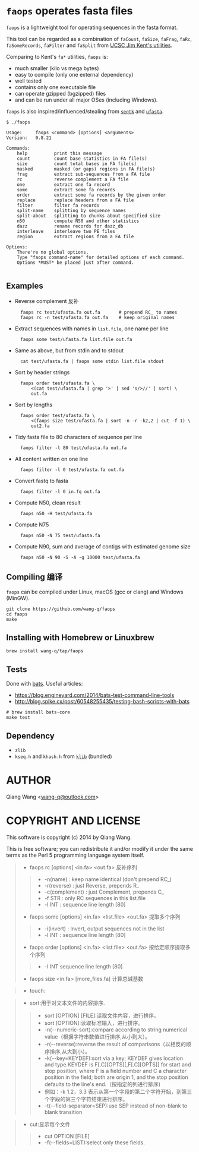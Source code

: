 # `faops` operates fasta files

`faops` is a lightweight tool for operating sequences in the fasta format.

This tool can be regarded as a combination of `faCount`, `faSize`,
`faFrag`, `faRc`, `faSomeRecords`, `faFilter` and `faSplit` from
[UCSC Jim Kent's utilities](http://hgdownload.cse.ucsc.edu/admin/exe/).

Comparing to Kent's `fa*` utilities, `faops` is:

* much smaller (kilo vs mega bytes)
* easy to compile (only one external dependency)
* well tested
* contains only one executable file
* can operate gzipped (bgzipped) files
* and can be run under all major OSes (including Windows).

`faops` is also inspired/influenced/stealing from
[`seqtk`](https://github.com/lh3/seqtk) and
[`ufasta`](http://www.genome.umd.edu/masurca.html).

```text
$ ./faops

Usage:     faops <command> [options] <arguments>
Version:   0.8.21

Commands:
    help          print this message
    count         count base statistics in FA file(s)
    size          count total bases in FA file(s)
    masked        masked (or gaps) regions in FA file(s)
    frag          extract sub-sequences from a FA file
    rc            reverse complement a FA file
    one           extract one fa record
    some          extract some fa records
    order         extract some fa records by the given order
    replace       replace headers from a FA file
    filter        filter fa records
    split-name    splitting by sequence names
    split-about   splitting to chunks about specified size
    n50           compute N50 and other statistics
    dazz          rename records for dazz_db
    interleave    interleave two PE files
    region        extract regions from a FA file

Options:
    There're no global options.
    Type "faops command-name" for detailed options of each command.
    Options *MUST* be placed just after command.


```

## Examples

* Reverse complement 反补

        faops rc test/ufasta.fa out.fa       # prepend RC_ to names
        faops rc -n test/ufasta.fa out.fa    # keep original names

* Extract sequences with names in `list.file`, one name per line

        faops some test/ufasta.fa list.file out.fa

* Same as above, but from stdin and to stdout

        cat test/ufasta.fa | faops some stdin list.file stdout

* Sort by header strings

        faops order test/ufasta.fa \
            <(cat test/ufasta.fa | grep '>' | sed 's/>//' | sort) \
            out.fa

* Sort by lengths

        faops order test/ufasta.fa \
            <(faops size test/ufasta.fa | sort -n -r -k2,2 | cut -f 1) \
            out2.fa

* Tidy fasta file to 80 characters of sequence per line

        faops filter -l 80 test/ufasta.fa out.fa

* All content written on one line

        faops filter -l 0 test/ufasta.fa out.fa

* Convert fastq to fasta

        faops filter -l 0 in.fq out.fa

* Compute N50, clean result

        faops n50 -H test/ufasta.fa

* Compute N75

        faops n50 -N 75 test/ufasta.fa

* Compute N90, sum and average of contigs with estimated genome size

        faops n50 -N 90 -S -A -g 10000 test/ufasta.fa

## Compiling 编译

`faops` can be compiled under Linux, macOS (gcc or clang) and Windows (MinGW).

```shell
git clone https://github.com/wang-q/faops
cd faops
make
```

## Installing with Homebrew or Linuxbrew

```shell
brew install wang-q/tap/faops
```

## Tests

Done with [bats](https://github.com/bats-core/bats-core). Useful articles:

* https://blog.engineyard.com/2014/bats-test-command-line-tools
* http://blog.spike.cx/post/60548255435/testing-bash-scripts-with-bats

```shell
# brew install bats-core
make test
```

## Dependency

* `zlib`
* `kseq.h` and `khash.h` from
  [`klib`](https://github.com/attractivechaos/klib) (bundled)

# AUTHOR

Qiang Wang &lt;wang-q@outlook.com&gt;

# COPYRIGHT AND LICENSE

This software is copyright (c) 2014 by Qiang Wang.

This is free software; you can redistribute it and/or modify it under the same terms as the Perl 5
programming language system itself.


> * faops rc [options] <in.fa> <out.fa> 反补序列
>> * -n(name) : keep name identical (don't prepend RC_) 
>> * -r(reverse) : just Reverse, prepends R_  
>> * -c(complement) : just Complement, prepends C_  
>> * -f STR : only RC sequences in this list.file  
>> * -l INT : sequence line length [80]
> * faops some [options] <in.fa> <list.file> <out.fa> 提取多个序列  
>> * -i(invert) : Invert, output sequences not in the list  
>> * -l INT : sequence line length [80]  
> * faops order [options] <in.fa> <list.file> <out.fa> 按给定顺序提取多个序列  
>> * -l INT     sequence line length [80]  
> * faops size <in.fa> [more_files.fa] 计算总碱基数


> * touch:


> * sort:用于对文本文件的内容排序.
>> * sort [OPTION] [FILE]:读取文件内容，进行排序。
>> * sort [OPTION]:读取标准输入，进行排序。
>> * -n(--numeric-sort):compare according to string numerical value（根据字符串数值进行排序,从小到大）。
>> * -r(--reverse):reverse the result of comparisons（以相反的顺序排序,从大到小）。
>> * -k(--key=KEYDEF):sort via a key; KEYDEF gives location and type.KEYDEF is F[.C][OPTS][,F[.C][OPTS]] for start and stop position, where F is a field number and C a character position in the field; both are origin 1, and the stop position defaults to the line's end.（按指定的列进行排序)
>> * 例如：-k 1.2，3.3  表示从第一个字段的第二个字符开始，到第三个字段的第三个字符结束进行排序。
>> * -t(--field-separator=SEP):use SEP instead of non-blank to blank transition




> * cut:显示每个文件
>> * cut OPTION [FILE]
>> * -f(--fields=LIST):select only these fields.